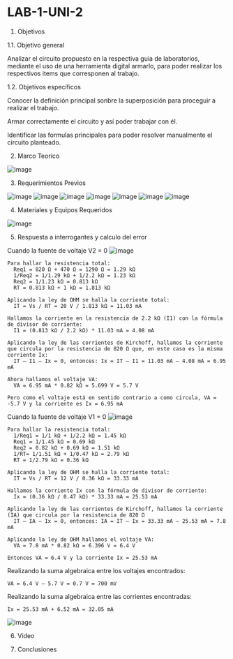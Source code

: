# LAB-1-UNI-2

1. Objetivos

1.1. Objetivo general

Analizar el circuito propuesto en la respectiva guia de laboratorios, mediante el uso de una herramienta digital  armarlo, para poder realizar los respectivos items que corresponen al trabajo. 

1.2. Objetivos específicos

Conocer la definición principal sonbre la superposición para proceguir a realizar el trabajo. 

Armar correctamente el circuito y así poder trabajar con él. 

Identificar las formulas principales para poder resolver manualmente el circuito planteado. 

2. Marco Teoríco 

![image](https://user-images.githubusercontent.com/94153604/148007000-debf8926-7a0c-45ce-b34a-b2da2ef8ada8.png)

3. Requerimientos Previos

![image](https://user-images.githubusercontent.com/93958596/148009620-469c75af-838b-486b-acd7-5c3ed40ff48c.png)
![image](https://user-images.githubusercontent.com/93958596/148009630-280717ef-b4ff-4bc8-9dcb-8dc1530fd4ba.png)
![image](https://user-images.githubusercontent.com/93958596/148009653-de50a538-18a1-485e-844b-068d05861b64.png)
![image](https://user-images.githubusercontent.com/93958596/148009666-357383ea-0f66-417e-8f2c-d25577be1500.png)
![image](https://user-images.githubusercontent.com/93958596/148009674-20c4e77d-5997-4e48-944d-207c3208cb35.png)
![image](https://user-images.githubusercontent.com/93958596/148009682-95a09dcb-4ca6-4eca-97e8-bd6e1121caac.png)
![image](https://user-images.githubusercontent.com/93958596/148009696-f302f679-5073-410f-974e-69ce7722ba12.png)


4. Materiales y Equipos Requeridos

![image](https://user-images.githubusercontent.com/93958596/148009719-8a28b48f-108e-4c44-b460-d238f9d1a56a.png)

5. Respuesta a interrogantes y calculo del error

Cuando la fuente de voltaje V2 = 0
![image](https://user-images.githubusercontent.com/93958596/148009864-c5e5127b-dfa6-438c-abd9-c555d7c3478a.png)

    Para hallar la resistencia total:
      Req1 = 820 Ω + 470 Ω = 1290 Ω = 1.29 kΩ
      1/Req2 = 1/1.29 kΩ + 1/2.2 kΩ = 1.23 kΩ
      Req2 = 1/1.23 kΩ = 0.813 kΩ
      RT = 0.813 kΩ + 1 kΩ = 1.813 kΩ
    
    Aplicando la ley de OHM se halla la corriente total:
      IT = Vs / RT = 20 V / 1.813 kΩ = 11.03 mA

    Hallamos la corriente en la resistencia de 2.2 kΩ (I1) con la fórmula de divisor de corriente:
      I1 = (0.813 kΩ / 2.2 kΩ) * 11.03 mA = 4.08 mA

    Aplicando la ley de las corrientes de Kirchoff, hallamos la corriente que circula por la resistencia de 820 Ω que, en este caso es la misma corriente Ix:
      IT – I1 – Ix = 0, entonces: Ix = IT – I1 = 11.03 mA – 4.08 mA = 6.95 mA

    Ahora hallamos el voltaje VA:
      VA = 6.95 mA * 0.82 kΩ = 5.699 V = 5.7 V

    Pero como el voltaje está en sentido contrario a como circula, VA = -5.7 V y la corriente es Ix = 6.95 mA

Cuando la fuente de voltaje V1 = 0
![image](https://user-images.githubusercontent.com/93958596/148009991-15aba1e7-79c5-42af-b7af-7e565a8516aa.png)

    Para hallar la resistencia total:
      1/Req1 = 1/1 kΩ + 1/2.2 kΩ = 1.45 kΩ
      Req1 = 1/1.45 kΩ = 0.69 kΩ
      Req2 = 0.82 kΩ + 0.69 kΩ = 1.51 kΩ
      1/RT= 1/1.51 kΩ + 1/0.47 kΩ = 2.79 kΩ
      RT = 1/2.79 kΩ = 0.36 kΩ

    Aplicando la ley de OHM se halla la corriente total:
      IT = Vs / RT = 12 V / 0.36 kΩ = 33.33 mA

    Hallamos la corriente Ix con la fórmula de divisor de corriente:
      Ix = (0.36 kΩ / 0.47 kΩ) * 33.33 mA = 25.53 mA

    Aplicando la ley de las corrientes de Kirchoff, hallamos la corriente (IA) que circula por la resistencia de 820 Ω
      IT – IA – Ix = 0, entonces: IA = IT – Ix = 33.33 mA – 25.53 mA = 7.8 mA

    Aplicando la ley de OHM hallamos el voltaje VA:
      VA = 7.8 mA * 0.82 kΩ = 6.396 V = 6.4 V

    Entonces VA = 6.4 V y la corriente Ix = 25.53 mA 

Realizando la suma algebraica entre los voltajes encontrados:

    VA = 6.4 V – 5.7 V = 0.7 V = 700 mV

Realizando la suma algebraica entre las corrientes encontradas:

    Ix = 25.53 mA + 6.52 mA = 32.05 mA

![image](https://user-images.githubusercontent.com/93958596/148009826-f2fb4d89-ca6c-434d-ad17-333e018610b2.png)

6. Video

7. Conclusiones 


